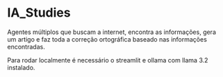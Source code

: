 # IA_Studies

Agentes múltiplos que buscam a internet, encontra as informações, gera um artigo e faz toda a correção ortográfica baseado nas informações encontradas.

Para rodar localmente é necessário o streamlit e ollama com llama 3.2 instalado.

